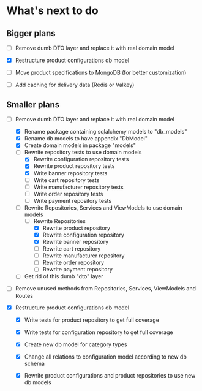 # What's next to do

## Bigger plans
- [ ] Remove dumb DTO layer and replace it with real domain model
- [X] Restructure product configurations db model
- [ ] Move product specifications to MongoDB (for better customization)
- [ ] Add caching for delivery data (Redis or Valkey)


## Smaller plans
- [ ] Remove dumb DTO layer and replace it with real domain model
    - [X] Rename package containing sqlalchemy models to "db_models"
    - [X] Rename db models to have appendix "DbModel"
    - [X] Create domain models in package "models"
    - [ ] Rewrite repository tests to use domain models
        - [X] Rewrite configuration repository tests
        - [X] Rewrite product repository tests
        - [X] Write banner repository tests
        - [ ] Write cart repository tests
        - [ ] Write manufacturer repository tests
        - [ ] Write order repository tests
        - [ ] Write payment repository tests
    - [ ] Rewrite Repositories, Services and ViewModels to use domain models
        - [ ] Rewrite Repositories
            - [X] Rewrite product repository
            - [X] Rewrite configuration repository
            - [X] Rewrite banner repository
            - [ ] Rewrite cart repository
            - [ ] Rewrite manufacturer repository
            - [ ] Rewrite order repository
            - [ ] Rewrite payment repository
    - [ ] Get rid of this dumb "dto" layer
- [ ] Remove unused methods from Repositories, Services, ViewModels and Routes

- [X] Restructure product configurations db model
    - [X] Write tests for product repository to get full coverage
    - [X] Write tests for configuration repository to get full coverage
    - [X] Create new db model for category types
    - [X] Change all relations to configuration model according to new db schema
    - [X] Rewrite product configurations and product repositories to use new db models

